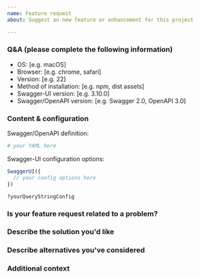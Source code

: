 ```yaml
---
name: Feature request
about: Suggest an new feature or enhancement for this project

---
```


### Q&A (please complete the following information)
 - OS: [e.g. macOS]
 - Browser: [e.g. chrome, safari]
 - Version: [e.g. 22]
 - Method of installation: [e.g. npm, dist assets]
 - Swagger-UI version: [e.g. 3.10.0]
 - Swagger/OpenAPI version: [e.g. Swagger 2.0, OpenAPI 3.0]

 ### Content & configuration

Swagger/OpenAPI definition:
 ```yaml
 # your YAML here
 ```

 Swagger-UI configuration options:
 ```js
 SwaggerUI({
   // your config options here
 })
 ```

 ```
 ?yourQueryStringConfig
 ```


### Is your feature request related to a problem?
<!--
  Please provide a clear and concise description of what the problem is.
  "I'm always frustrated when..."
  -->

### Describe the solution you'd like
<!-- A clear and concise description of what you want to happen. -->

### Describe alternatives you've considered
<!--
  A clear and concise description of any alternative solutions or features
  you've considered.
-->

### Additional context
<!-- Add any other context or screenshots about the feature request here. -->
